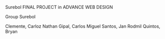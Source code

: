 Surebol FINAL PROJECT in ADVANCE WEB DESIGN


Group Surebol

Clemente, Carloz Nathan
Gipal, Carlos Miguel
Santos, Jan Rodmil
Quintos, Bryan
